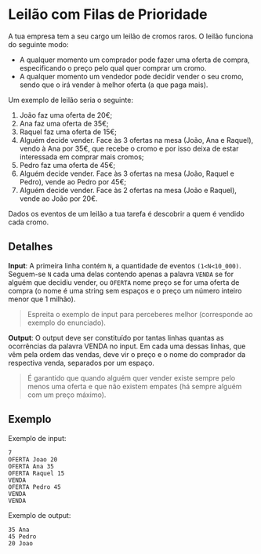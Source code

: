# Leilão com Filas de Prioridade

A tua empresa tem a seu cargo um leilão de cromos raros. O leilão funciona do seguinte modo:
- A qualquer momento um comprador pode fazer uma oferta de compra, especificando o preço pelo qual quer comprar um cromo.
- A qualquer momento um vendedor pode decidir vender o seu cromo, sendo que o irá vender à melhor oferta (a que paga mais).

Um exemplo de leilão seria o seguinte:
1. João faz uma oferta de 20€;
2. Ana faz uma oferta de 35€;
3. Raquel faz uma oferta de 15€;
4. Alguém decide vender. Face às 3 ofertas na mesa (João, Ana e Raquel), vendo à Ana por 35€, que recebe o cromo e por isso deixa de estar interessada em comprar mais cromos;
5. Pedro faz uma oferta de 45€;
6. Alguém decide vender. Face às 3 ofertas na mesa (João, Raquel e Pedro), vende ao Pedro por 45€;
7. Alguém decide vender. Face às 2 ofertas na mesa (João e Raquel), vende ao João por 20€.

Dados os eventos de um leilão a tua tarefa é descobrir a quem é vendido cada cromo.

## Detalhes

**Input**: A primeira linha contém `N`, a quantidade de eventos `(1<N<10_000)`. Seguem-se `N` cada uma delas contendo apenas a palavra `VENDA` se for alguém que decidiu vender, ou `OFERTA` nome preço se for uma oferta de compra (o nome é uma string sem espaços e o preço um número inteiro menor que 1 milhão).

> Espreita o exemplo de input para perceberes melhor (corresponde ao exemplo do enunciado).

**Output**: O output deve ser constituído por tantas linhas quantas as ocorrências da palavra VENDA no input. Em cada uma dessas linhas, que vêm pela ordem das vendas, deve vir o preço e o nome do comprador da respectiva venda, separados por um espaço.

> É garantido que quando alguém quer vender existe sempre pelo menos uma oferta e que não existem empates (há sempre alguém com um preço máximo).

## Exemplo
Exemplo de input:
```
7
OFERTA Joao 20
OFERTA Ana 35
OFERTA Raquel 15
VENDA
OFERTA Pedro 45
VENDA
VENDA
```

Exemplo de output:
```
35 Ana
45 Pedro
20 Joao
```